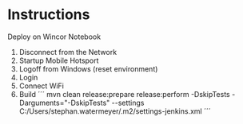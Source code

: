 # Instructions
Deploy on Wincor Notebook

1. Disconnect from the Network
2. Startup Mobile Hotsport
3. Logoff from Windows (reset environment)
4. Login
5. Connect WiFi
6. Build
´´´
mvn clean release:prepare release:perform -DskipTests -Darguments="-DskipTests" --settings C:/Users/stephan.watermeyer/.m2/settings-jenkins.xml
´´´
